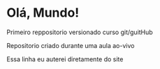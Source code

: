# Olá, Mundo!
 Primeiro reppositorio versionado curso git/guitHub

Repositorio criado durante uma aula ao-vivo

Essa linha eu auterei diretamente  do site
